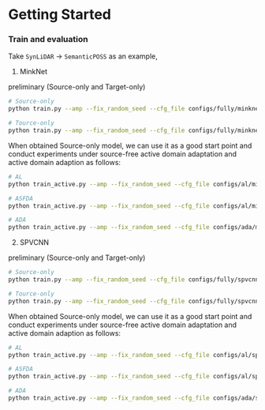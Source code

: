 # Getting Started

### Train and evaluation

Take `SynLiDAR` → `SemanticPOSS` as an example,

1. MinkNet

preliminary (Source-only and Target-only)
```bash
# Source-only
python train.py --amp --fix_random_seed --cfg_file configs/fully/minknet/syn2poss_src.yaml

# Tource-only
python train.py --amp --fix_random_seed --cfg_file configs/fully/minknet/syn2poss_tgt.yaml

```

When obtained Source-only model, we can use it as a good start point and conduct experiments under source-free active domain adaptation and active domain adaption as follows:

```bash
# AL
python train_active.py --amp --fix_random_seed --cfg_file configs/al/minknet/syn2poss.yaml --set ACTIVE.ACTIVE_METHOD VCD     

# ASFDA
python train_active.py --amp --fix_random_seed --cfg_file configs/al/minknet/syn2poss.yaml --init_model_ckp "/path_to_synlidar2poss_sourceonly_checkpoint/ckp/checkpoint_epoch_10.pth" --set ACTIVE.ACTIVE_METHOD VCD

# ADA  
python train_active.py --amp --fix_random_seed --cfg_file configs/ada/minknet/syn2poss.yaml --init_model_ckp "/path_to_synlidar2poss_sourceonly_checkpoint/ckp/checkpoint_epoch_10.pth" --set ACTIVE.ACTIVE_METHOD VCD

```


2. SPVCNN

preliminary (Source-only and Target-only)
```bash
# Source-only
python train.py --amp --fix_random_seed --cfg_file configs/fully/spvcnn/syn2poss_src.yaml

# Tource-only
python train.py --amp --fix_random_seed --cfg_file configs/fully/spvcnn/syn2poss_tgt.yaml

```

When obtained Source-only model, we can use it as a good start point and conduct experiments under source-free active domain adaptation and active domain adaption as follows:

```bash
# AL
python train_active.py --amp --fix_random_seed --cfg_file configs/al/spvcnn/syn2poss.yaml --set ACTIVE.ACTIVE_METHOD VCD     

# ASFDA
python train_active.py --amp --fix_random_seed --cfg_file configs/al/spvcnn/syn2poss.yaml --init_model_ckp "/path_to_synlidar2poss_sourceonly_checkpoint/ckp/checkpoint_epoch_10.pth" --set ACTIVE.ACTIVE_METHOD VCD

# ADA  
python train_active.py --amp --fix_random_seed --cfg_file configs/ada/spvcnn/syn2poss.yaml --init_model_ckp "/path_to_synlidar2poss_sourceonly_checkpoint/ckp/checkpoint_epoch_10.pth" --set ACTIVE.ACTIVE_METHOD VCD

```